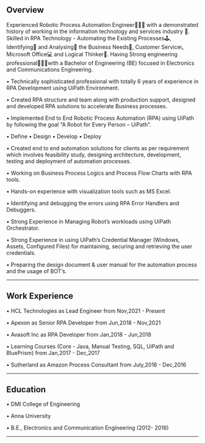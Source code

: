 
Overview
--------

Experienced Robotic Process Automation Engineer👨🏻‍💻 with a demonstrated history of working in the information technology and services industry 💼. Skilled in RPA Technology - Automating the Existing Processes🕹, Identifying🧐 and Analysing🔎 the Business Needs🎯, Customer Service📞, Microsoft Office💻 and Logical Thinker🧩. Having Strong engineering professional👨🏻‍🎓with a Bachelor of Engineering (BE) focused in Electronics and Communications Engineering.

•	Technically sophisticated professional with totally 6 years of experience in RPA Development using UiPath Environment.

•	Created RPA structure and team along with production support, designed and developed RPA solutions to accelerate Business processes.

•	Implemented End to End Robotic Process Automation (RPA) using UiPath by following the goal “A Robot for Every Person – UiPath”.

•	Define • Design • Develop • Deploy 

•	Created end to end automation solutions for clients as per requirement which involves feasibility study, designing architecture, development, testing and deployment of             automation processes.

•	Working on Business Process Logics and Process Flow Charts with RPA tools.

•	Hands-on experience with visualization tools such as MS Excel.

•	Identifying and debugging the errors using RPA Error Handlers and Debuggers.

•	Strong Experience in Managing Robot’s workloads using UiPath Orchestrator.

•	Strong Experience in using UiPath’s Credential Manager (Windows, Assets, Configured Files) for maintaining, securing and retrieving the user credentials.

•	Preparing the design document & user manual for the automation process and the usage of BOT’s.

-----------------------------------------------------------------------------------------------------------------------------------------------------------

Work Experience
---------------

• HCL Technologies as Lead Engineer from Nov,2021 - Present

• Apexon as Senior RPA Developer from Jun,2018 - Nov,2021

• Avasoft Inc as RPA Developer from Jan,2018 - Jun,2018

• Learning Courses (Core - Java, Manual Testing, SQL, UiPath and BluePrism) from Jan,2017 - Dec,2017

• Sutherland as Amazon Process Consultant from July,2016 - Dec,2016

------------------------------------------------------------------------------------------------------------------------------------------------------------

Education
---------

• DMI College of Engineering

• Anna University

• B.E., Electronics and Communication Engineering (2012- 2016)

------------------------------------------------------------------------------------------------------------------------------------------------------------
